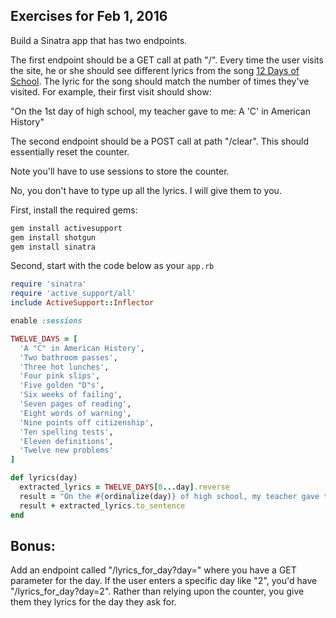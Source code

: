## Exercises for Feb 1, 2016

Build a Sinatra app that has two endpoints.

The first endpoint should be a GET call at path "/". Every time the user visits the site, he or she should see different lyrics
from the song [12 Days of School](http://www.dennydavis.net/poemfiles/xmas2.htm). The lyric for the song should
match the number of times they've visited. For example, their first visit should show:

  "On the 1st day of high school, my teacher gave to me: A 'C' in American History"

The second endpoint should be a POST call at path "/clear". This should essentially reset the counter.

Note you'll have to use sessions to store the counter.

No, you don't have to type up all the lyrics. I will give them to you.

First, install the required gems:
```bash
gem install activesupport
gem install shotgun
gem install sinatra
```

Second, start with the code below as your `app.rb`

```ruby
require 'sinatra'
require 'active_support/all'
include ActiveSupport::Inflector

enable :sessions

TWELVE_DAYS = [
  'A "C" in American History',
  'Two bathroom passes',
  'Three hot lunches',
  'Four pink slips',
  'Five golden "D"s',
  'Six weeks of failing',
  'Seven pages of reading',
  'Eight words of warning',
  'Nine points off citizenship',
  'Ten spelling tests',
  'Eleven definitions',
  'Twelve new problems'
]

def lyrics(day)
  extracted_lyrics = TWELVE_DAYS[0...day].reverse
  result = "On the #{ordinalize(day)} of high school, my teacher gave to me: "
  result + extracted_lyrics.to_sentence
end
```

## Bonus:

Add an endpoint called "/lyrics_for_day?day=" where you have a GET parameter for the day. If the user enters a specific day like "2",
you'd have "/lyrics_for_day?day=2". Rather than relying upon the counter, you give them they lyrics for the day they ask for.
